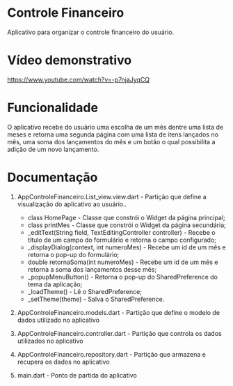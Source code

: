 # Controle Financeiro
Aplicativo para organizar o controle financeiro do usuário.
# Vídeo demonstrativo
https://www.youtube.com/watch?v=-p7njaJyqCQ
# Funcionalidade
O aplicativo recebe do usuário uma escolha de um mês dentre uma lista de meses e retorna uma segunda página com uma lista de itens lançados no mês, uma soma dos lançamentos do mês e um botão o qual possibilita a adição de um novo lançamento.
# Documentação
1. AppControleFinanceiro.List_view.view.dart - Partição que define a visualização do aplicativo ao usuário.. 

    * class HomePage - Classe que constrói o Widget da página principal;
    * class printMes - Classe que constrói o Widget da página secundária;
    * _editText(String field, TextEditingController controller) - Recebe o título de um campo do formulário e retorna o campo configurado;
    * _displayDialog(context, int numeroMes) - Recebe um id de um mês e retorna o pop-up do formulário;
    * double retornaSoma(int numeroMes) - Recebe um id de um mês e retorna a soma dos lançamentos desse mês;
    * _popupMenuButton() - Retorna o pop-up do SharedPreference do tema da aplicação;
    * _loadTheme() - Lê o SharedPreference;
    * _setTheme(theme) - Salva o SharedPreference.
    

2. AppControleFinanceiro.models.dart - Partição que define o modelo de dados utilizado no aplicativo
3. AppControleFinanceiro.controller.dart - Partição que controla os dados utilizados no aplicativo
4. AppControleFinanceiro.repository.dart - Partição que armazena e recupera os dados no aplicativo 
5. main.dart - Ponto de partida do aplicativo 
